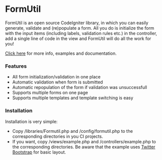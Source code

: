 # FormUtil

FormUtil is an open source CodeIgniter library, in which you can easily generate, validate and (re)populate a form. All you do is initialize the form with the input items (including labels, validation rules etc.) in the controller, add a single line of code in the view and FormUtil will do all the work for you! 

[Click here](http://www.dennisschroer.nl/cilibs/formutil) for more info, examples and documentation.

### Features

* All form initialization/validation in one place
* Automatic validation when form is submitted
* Automatic repopulation of the form if validation was unsuccessfull
* Supports multiple forms on one page
* Supports multiple templates and template switching is easy

### Installation
Installation is very simple:
* Copy /libraries/Formutil.php and /config/formutil.php to the corresponding directories in you CI projects.
* If you want, copy /views/example.php and /controllers/example.php to the corresponding directories. 
  Be aware that the example uses [Twitter Bootstrap](http://twitter.github.com/bootstrap/index.html) for basic layout.
